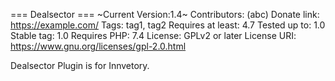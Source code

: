 
=== Dealsector ===
~Current Version:1.4~
Contributors: (abc)
Donate link: https://example.com/
Tags: tag1, tag2
Requires at least: 4.7
Tested up to: 1.0
Stable tag: 1.0
Requires PHP: 7.4
License: GPLv2 or later
License URI: https://www.gnu.org/licenses/gpl-2.0.html
 
Dealsector Plugin is for Innvetory.
